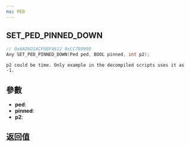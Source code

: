 ```yaml
---
ns: PED
---
```

## SET_PED_PINNED_DOWN

```c
// 0xAAD6D1ACF08F4612 0xCC78999D
Any SET_PED_PINNED_DOWN(Ped ped, BOOL pinned, int p2);
```

```
p2 could be time. Only example in the decompiled scripts uses it as -1.  
```

## 參數
* **ped**: 
* **pinned**: 
* **p2**: 

## 返回值
